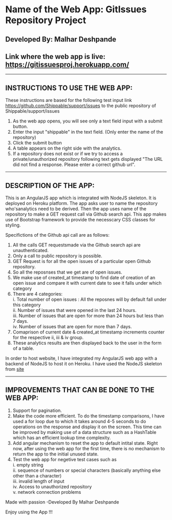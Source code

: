 # Name of the Web App: GitIssues Repository Project

## Developed By: Malhar Deshpande

## Link where the web app is live: https://gitissuesproj.herokuapp.com/

*******************************************************************************************************************

## INSTRUCTIONS TO USE THE WEB APP:

These instructions are based for the following test input link https://github.com/Shippable/support/issues to the 
public repository of Shippable/support/issues

1. As the web app opens, you will see only a text field input with a submit button. 
2. Enter the input "shippable" in the text field. (Only enter the name of the repository) 
3. Click the submit button 
4. A table appears on the right side with the analytics. 
5. If a repository does not exist or if we try to access a private/unauthorized repository following text gets displayed
   "The URL did not find a response. Please enter a correct github  url". 

*******************************************************************************************************************

## DESCRIPTION OF THE APP: 

This is an AngularJS app which is integrated with NodeJS skeleton. It is deployed on Heroku platform.
The app asks user to name the repository who'sanalytics need to be derived. Then the app uses name 
of the repository to make a GET request call via Github search api. This app makes use of Bootstrap 
framework to provide the necesscary CSS classes for styling. 

Specifictions of the Github api call are as follows: <br />
1. All the calls GET requestsmade via the Github search api are unauthenticated. <br />
2. Only a call to public repository is possible. <br />
3. GET Request is for all the open issues of a particular open Github repository. <br />
4. So all the reposnses that we get are of open issues. <br />
5. We make use of created_at timestamp to find date of creation of an open issue
   and compare it with current date to see it falls under which category <br />
6. There are 4 categories: <br />
		i. Total number of open issues : All the reposnes will by default fall under this category <br />
		ii. Number of issues that were opened in the last 24 hours. <br />
		iii. Number of issues that are open for more than 24 hours but less than 7 days. <br />
		iv. Number of issues that are open for more than 7 days. <br />
7. Comaprison of current date & created_at timestamp increments counter for the respective ii, iii & iv group. <br />
8. These analytics results are then displayed back to the user in the form of a table. <br />

In order to host website, I have integrated my AngularJS web app with a backend of NodeJS to host it on 
Heroku. I have used the NodeJS skeleton from [site](http://www.nodeclipse.org)

*******************************************************************************************************************

## IMPROVEMENTS THAT CAN BE DONE TO THE WEB APP:

1. Support for pagination.
2. Make the code more efficient. To do the timestamp comparisons, I have used a for loop due to which it takes
   around 4-5 seconds to do operations on the response and display it on the screen. This time can be improved
   by making use of a data structure such as a HashTable which has an efficient lookup time complexity. 
3. Add angular mechanism to reset the app to default intital state. Right now, after using the web app for the first 
   time, there is no mechanism to return the app to the initial unused state. 
4. Test the web app for negetive test cases such as <br />
		i. empty string <br />
		ii. sequence of numbers or special characters (basically anything else other than a character) <br />
		iii. invalid length of input <br />
		iv. Access to unauthorized repository <br />
		v. network connection problems 


Made with passion 
-Developed By Malhar Deshpande 

Enjoy using the App !!!

